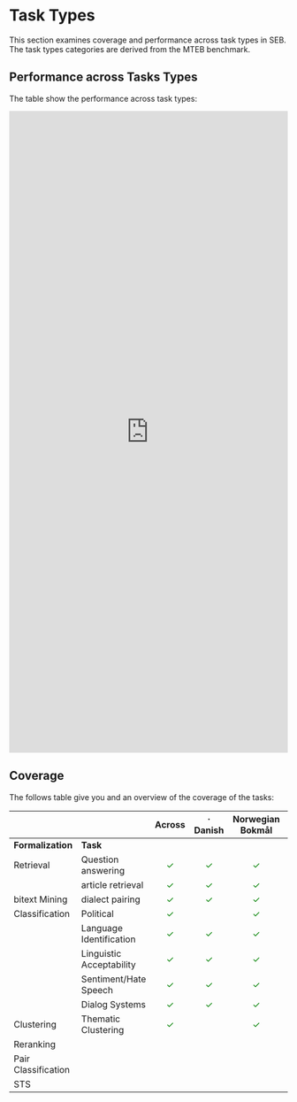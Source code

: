 
# Task Types
This section examines coverage and performance across task types in SEB. The task types categories are derived from the MTEB benchmark.


## Performance across Tasks Types
The table show the performance across task types:

<iframe title="Task type SEB" aria-label="Table" id="datawrapper-chart-4jkip" src="https://datawrapper.dwcdn.net/4jkip/6/" scrolling="no" frameborder="0" style="width: 0; min-width: 100% !important; border: none;" height="1160" data-external="1"></iframe><script type="text/javascript">!function(){"use strict";window.addEventListener("message",(function(a){if(void 0!==a.data["datawrapper-height"]){var e=document.querySelectorAll("iframe");for(var t in a.data["datawrapper-height"])for(var r=0;r<e.length;r++)if(e[r].contentWindow===a.source){var i=a.data["datawrapper-height"][t]+"px";e[r].style.height=i}}}))}();
</script>


## Coverage
The follows table give you and an overview of the coverage of the tasks: 



|                     |                          |               Across               |         ·           Danish         |          Norwegian Bokmål          |         Norwegian Nynorsk          |              Swedish               |
| :------------------ | :----------------------- | :--------------------------------: | :--------------------------------: | :--------------------------------: | :--------------------------------: | :--------------------------------: |
| **Formalization**   | **Task**                 |                                    |                                    |                                    |                                    |                                    |
| Retrieval           | Question answering       | <span style="color:green">✓</span> | <span style="color:green">✓</span> | <span style="color:green">✓</span> |                                    | <span style="color:green">✓</span> |
|                     | article retrieval        | <span style="color:green">✓</span> | <span style="color:green">✓</span> | <span style="color:green">✓</span> |                                    | <span style="color:green">✓</span> |
| bitext Mining       | dialect pairing          | <span style="color:green">✓</span> | <span style="color:green">✓</span> | <span style="color:green">✓</span> | <span style="color:green">✓</span> |                                    |
| Classification      | Political                | <span style="color:green">✓</span> |                                    | <span style="color:green">✓</span> | <span style="color:green">✓</span> |                                    |
|                     | Language Identification  | <span style="color:green">✓</span> | <span style="color:green">✓</span> | <span style="color:green">✓</span> | <span style="color:green">✓</span> | <span style="color:green">✓</span> |
|                     | Linguistic Acceptability | <span style="color:green">✓</span> | <span style="color:green">✓</span> | <span style="color:green">✓</span> | <span style="color:green">✓</span> | <span style="color:green">✓</span> |
|                     | Sentiment/Hate Speech    | <span style="color:green">✓</span> | <span style="color:green">✓</span> | <span style="color:green">✓</span> |                                    | <span style="color:green">✓</span> |
|                     | Dialog Systems           | <span style="color:green">✓</span> | <span style="color:green">✓</span> | <span style="color:green">✓</span> | <span style="color:green">✓</span> | <span style="color:green">✓</span> |
| Clustering          | Thematic Clustering      | <span style="color:green">✓</span> |                                    | <span style="color:green">✓</span> |                                    | <span style="color:green">✓</span> |
| Reranking           |                          |                                    |                                    |                                    |                                    |                                    |
| Pair Classification |                          |                                    |                                    |                                    |                                    |                                    |
| STS                 |                          |                                    |                                    |                                    |                                    |                                    |


